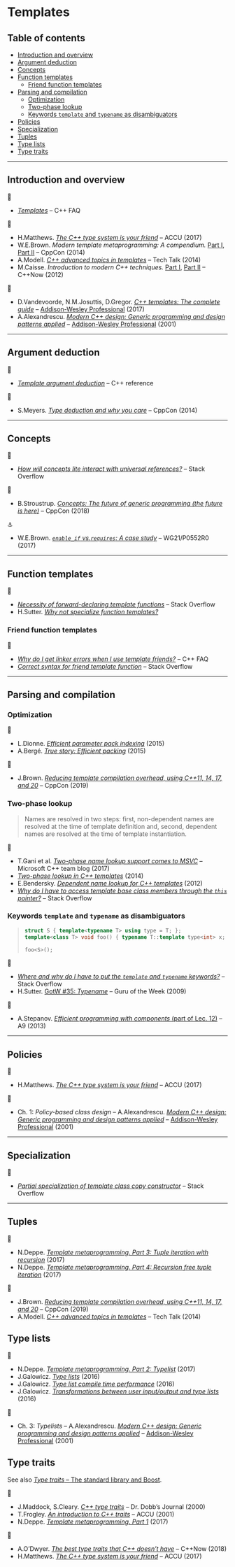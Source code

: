 # Templates <!-- omit in toc -->

## Table of contents <!-- omit in toc -->

- [Introduction and overview](#introduction-and-overview)
- [Argument deduction](#argument-deduction)
- [Concepts](#concepts)
- [Function templates](#function-templates)
	- [Friend function templates](#friend-function-templates)
- [Parsing and compilation](#parsing-and-compilation)
	- [Optimization](#optimization)
	- [Two-phase lookup](#two-phase-lookup)
	- [Keywords `template` and `typename` as disambiguators](#keywords-template-and-typename-as-disambiguators)
- [Policies](#policies)
- [Specialization](#specialization)
- [Tuples](#tuples)
- [Type lists](#type-lists)
- [Type traits](#type-traits)

---

## Introduction and overview

:link:

- [*Templates*](https://isocpp.org/wiki/faq/templates) &ndash; C++ FAQ

:movie_camera:

- H.Matthews. [*The C++ type system is your friend*](https://www.youtube.com/watch?v=MCiVdu7gScs) &ndash; ACCU (2017)
- W.E.Brown. *Modern template metaprogramming: A compendium.* [Part I](https://www.youtube.com/watch?v=Am2is2QCvxY), [Part II](https://www.youtube.com/watch?v=a0FliKwcwXE) &ndash; CppCon (2014)
- A.Modell. [*C++ advanced topics in templates*](https://www.youtube.com/watch?v=X30OwlsMWak) &ndash; Tech Talk (2014)
- M.Caisse. *Introduction to modern C++ techniques.* [Part I](https://www.youtube.com/watch?v=9TFV2JxX7L0), [Part II](https://www.youtube.com/watch?v=urshrBatNo4) &ndash; C++Now (2012)

:book:

- D.Vandevoorde, N.M.Josuttis, D.Gregor. [*C++ templates: The complete guide*](http://www.tmplbook.com/) &ndash; [Addison-Wesley Professional](https://www.informit.com/store/c-plus-plus-templates-the-complete-guide-9780321714121) (2017)
- A.Alexandrescu. [*Modern C++ design: Generic programming and design patterns applied*](http://erdani.com/index.php/books/modern-c-design/) &ndash; [Addison-Wesley Professional](https://www.informit.com/store/modern-c-plus-plus-design-generic-programming-and-design-9780201704310) (2001)

---

## Argument deduction

:link:

- [*Template argument deduction*](https://en.cppreference.com/w/cpp/language/template_argument_deduction) &ndash; C++ reference

:movie_camera:

- S.Meyers. [*Type deduction and why you care*](https://www.youtube.com/watch?v=wQxj20X-tIU) &ndash; CppCon (2014)

---

## Concepts

:link:

* [*How will concepts lite interact with universal references?*](https://stackoverflow.com/questions/29182279/how-will-concepts-lite-interact-with-universal-references) &ndash; Stack Overflow

:movie_camera:

* B.Stroustrup. [*Concepts: The future of generic programming (the future is here)*](https://www.youtube.com/watch?v=HddFGPTAmtU) &ndash; CppCon (2018)

:anchor:

* W.E.Brown. [*`enable_if` vs.`requires`: A case study*](http://www.open-std.org/jtc1/sc22/wg21/docs/papers/2017/p0552r0.pdf) &ndash; WG21/P0552R0 (2017)

---

## Function templates

:link:

- [*Necessity of forward-declaring template functions*](https://stackoverflow.com/questions/7255281/necessity-of-forward-declaring-template-functions) &ndash; Stack Overflow
- H.Sutter. [*Why not specialize function templates?*](http://www.gotw.ca/publications/mill17.htm)

### Friend function templates

:link:

- [*Why do I get linker errors when I use template friends?*](https://isocpp.org/wiki/faq/templates#template-friends) &ndash; C++ FAQ
- [*Correct syntax for friend template function*](https://stackoverflow.com/questions/42692050/correct-syntax-for-friend-template-function) &ndash; Stack Overflow

---

## Parsing and compilation

### Optimization

:link:

- L.Dionne. [*Efficient parameter pack indexing*](https://ldionne.com/2015/11/29/efficient-parameter-pack-indexing/) (2015)
- A.Berg&eacute;. [*True story: Efficient packing*](http://talesofcpp.fusionfenix.com/post-22/true-story-efficient-packing) (2015)

:movie_camera:

- J.Brown. [*Reducing template compilation overhead, using C++11, 14, 17, and 20*](https://www.youtube.com/watch?v=TyiiNVA1syk) &ndash; CppCon (2019)

### Two-phase lookup

> Names are resolved in two steps: first, non-dependent names are resolved at the time of template definition and, second, dependent names are resolved at the time of template instantiation.

:link:

- T.Gani et al. [*Two-phase name lookup support comes to MSVC*](https://devblogs.microsoft.com/cppblog/two-phase-name-lookup-support-comes-to-msvc/) &ndash; Microsoft C++ team blog (2017)
- [*Two-phase lookup in C++ templates*](https://www.gonwan.com/2014/12/12/two-phase-lookup-in-c-templates/) (2014)
- E.Bendersky. [*Dependent name lookup for C++ templates*](https://eli.thegreenplace.net/2012/02/06/dependent-name-lookup-for-c-templates) (2012)
- [*Why do I have to access template base class members through the `this` pointer?*](https://stackoverflow.com/questions/4643074/why-do-i-have-to-access-template-base-class-members-through-the-this-pointer) &ndash; Stack Overflow

### Keywords `template` and `typename` as disambiguators

> ```cpp
> struct S { template<typename T> using type = T; };
> template<class T> void foo() { typename T::template type<int> x; }
>
> foo<S>();
> ```

:link:

- [*Where and why do I have to put the `template` and `typename` keywords?*](https://stackoverflow.com/questions/610245/where-and-why-do-i-have-to-put-the-template-and-typename-keywords) &ndash; Stack Overflow
- H.Sutter. [GotW #35: *Typename*](http://www.gotw.ca/gotw/035.htm) &ndash; Guru of the Week (2009)

:movie_camera:

- A.Stepanov. [*Efficient programming with components* (part of Lec. 12)](https://www.youtube.com/watch?v=revYKQKg-eo&t=138) &ndash; A9 (2013)

---

## Policies

:movie_camera:

- H.Matthews. [*The C++ type system is your friend*](https://www.youtube.com/watch?v=MCiVdu7gScs&t=2387) &ndash; ACCU (2017)

:book:

- Ch. 1: *Policy-based class design* &ndash; A.Alexandrescu. [*Modern C++ design: Generic programming and design patterns applied*](http://erdani.com/index.php/books/modern-c-design/) &ndash; [Addison-Wesley Professional](https://www.informit.com/store/modern-c-plus-plus-design-generic-programming-and-design-9780201704310) (2001)

---

## Specialization

:link:

* [*Partial specialization of template class copy constructor*](https://stackoverflow.com/questions/16575257/partial-specialization-of-template-class-copy-constructor) &ndash; Stack Overflow

---

## Tuples

:link:

- N.Deppe. [*Template metaprogramming. Part 3: Tuple iteration with recursion*](https://nilsdeppe.com/posts/tmpl-part3) (2017)
- N.Deppe. [*Template metaprogramming. Part 4: Recursion free tuple iteration*](https://nilsdeppe.com/posts/tmpl-part4) (2017)

:movie_camera:

- J.Brown. [*Reducing template compilation overhead, using C++11, 14, 17, and 20*](https://www.youtube.com/watch?v=TyiiNVA1syk&t=872) &ndash; CppCon (2019)
- A.Modell. [*C++ advanced topics in templates*](https://www.youtube.com/watch?v=X30OwlsMWak&t=2112) &ndash; Tech Talk (2014)

## Type lists

:link:

- N.Deppe. [*Template metaprogramming. Part 2: Typelist*](https://nilsdeppe.com/posts/tmpl-part2) (2017)
- J.Galowicz. [*Type lists*](https://blog.galowicz.de/2016/05/08/compile_time_type_lists/) (2016)
- J.Galowicz. [*Type list compile time performance*](https://blog.galowicz.de/2016/06/25/cpp_template_type_list_performance/) (2016)
- J.Galowicz. [*Transformations between user input/output and type lists*](https://blog.galowicz.de/2016/05/14/converting_between_c_strings_and_type_lists/) (2016)

:book:

- Ch. 3: *Typelists* &ndash; A.Alexandrescu. [*Modern C++ design: Generic programming and design patterns applied*](http://erdani.com/index.php/books/modern-c-design/) &ndash; [Addison-Wesley Professional](https://www.informit.com/store/modern-c-plus-plus-design-generic-programming-and-design-9780201704310) (2001)

## Type traits

See also [*Type traits* &ndash; The standard library and Boost](std_library.md#type-traits).

:link:

- J.Maddock, S.Cleary. [*C++ type traits*](https://www.boost.org/doc/libs/1_31_0/libs/type_traits/c++_type_traits.htm) &ndash; Dr. Dobb’s Journal (2000)
- T.Frogley. [*An introduction to C++ traits*](https://accu.org/index.php/journals/442) &ndash; ACCU (2001)
- N.Deppe. [*Template metaprogramming. Part 1*](https://nilsdeppe.com/posts/tmpl-part1) (2017)

:movie_camera:

- A.O’Dwyer. [*The best type traits that C++ doesn’t have*](https://www.youtube.com/watch?v=MWBfmmg8-Yo) &ndash; C++Now (2018)
- H.Matthews. [*The C++ type system is your friend*](https://www.youtube.com/watch?v=MCiVdu7gScs&t=2028) &ndash; ACCU (2017)

<!--
http://www.gotw.ca/publications/mxc++-item-4.htm

https://stackoverflow.com/questions/281725/template-specialization-based-on-inherit-class

https://www.codeproject.com/Articles/268849/An-Idiots-Guide-to-Cplusplus-Templates-Part-2
https://www.hackcraft.net/cpp/templateinheritance/

https://stackoverflow.com/questions/55396786/check-if-class-is-a-template-specialization/55398444#55398444
 -->
